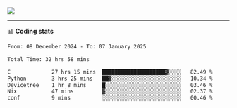 <picture>
  <source
  srcset="https://github-readme-stats.vercel.app/api?username=sant0s12&show_icons=true&theme=dark"
  media="(prefers-color-scheme: dark)"
  />
  <source
  srcset="https://github-readme-stats.vercel.app/api?username=sant0s12&show_icons=true"
  media="(prefers-color-scheme: light)"
  />
  <img src="https://github-readme-stats.vercel.app/api?username=sant0s12&show_icons=true" />
</picture>

---

📊 **Coding stats**

<!--START_SECTION:waka-->

```txt
From: 08 December 2024 - To: 07 January 2025

Total Time: 32 hrs 58 mins

C             27 hrs 15 mins  ████████████████████▓░░░░   82.49 %
Python        3 hrs 25 mins   ██▓░░░░░░░░░░░░░░░░░░░░░░   10.34 %
Devicetree    1 hr 8 mins     █░░░░░░░░░░░░░░░░░░░░░░░░   03.46 %
Nix           47 mins         ▓░░░░░░░░░░░░░░░░░░░░░░░░   02.37 %
conf          9 mins          ░░░░░░░░░░░░░░░░░░░░░░░░░   00.46 %
```

<!--END_SECTION:waka-->
